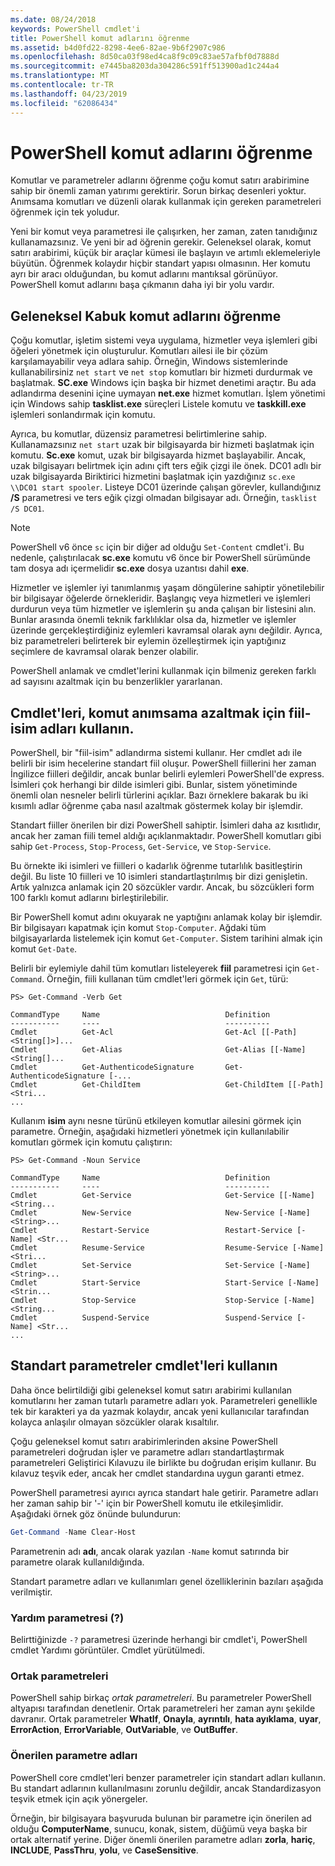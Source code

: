 ```yaml
---
ms.date: 08/24/2018
keywords: PowerShell cmdlet'i
title: PowerShell komut adlarını öğrenme
ms.assetid: b4d0fd22-8298-4ee6-82ae-9b6f2907c986
ms.openlocfilehash: 8d50ca03f98ed4ca8f9c09c83ae57afbf0d7888d
ms.sourcegitcommit: e7445ba8203da304286c591ff513900ad1c244a4
ms.translationtype: MT
ms.contentlocale: tr-TR
ms.lasthandoff: 04/23/2019
ms.locfileid: "62086434"
---
```

# <a name="learning-powershell-command-names"></a>PowerShell komut adlarını öğrenme

Komutlar ve parametreler adlarını öğrenme çoğu komut satırı arabirimine sahip bir önemli zaman yatırımı gerektirir. Sorun birkaç desenleri yoktur. Anımsama komutları ve düzenli olarak kullanmak için gereken parametreleri öğrenmek için tek yoludur.

Yeni bir komut veya parametresi ile çalışırken, her zaman, zaten tanıdığınız kullanamazsınız. Ve yeni bir ad öğrenin gerekir. Geleneksel olarak, komut satırı arabirimi, küçük bir araçlar kümesi ile başlayın ve artımlı eklemeleriyle büyütün. Öğrenmek kolaydır hiçbir standart yapısı olmasının.
Her komutu ayrı bir aracı olduğundan, bu komut adlarını mantıksal görünüyor. PowerShell komut adlarını başa çıkmanın daha iyi bir yolu vardır.

## <a name="learning-command-names-in-traditional-shells"></a>Geleneksel Kabuk komut adlarını öğrenme

Çoğu komutlar, işletim sistemi veya uygulama, hizmetler veya işlemleri gibi öğeleri yönetmek için oluşturulur. Komutları ailesi ile bir çözüm karşılamayabilir veya adlara sahip. Örneğin, Windows sistemlerinde kullanabilirsiniz `net start` ve `net stop` komutları bir hizmeti durdurmak ve başlatmak. **SC.exe** Windows için başka bir hizmet denetimi araçtır. Bu ada adlandırma desenini içine uymayan **net.exe** hizmet komutları. İşlem yönetimi için Windows sahip **tasklist.exe** süreçleri Listele komutu ve **taskkill.exe** işlemleri sonlandırmak için komutu.

Ayrıca, bu komutlar, düzensiz parametresi belirtimlerine sahip. Kullanamazsınız `net start` uzak bir bilgisayarda bir hizmeti başlatmak için komutu. **Sc.exe** komut, uzak bir bilgisayarda hizmet başlayabilir. Ancak, uzak bilgisayarı belirtmek için adını çift ters eğik çizgi ile önek. DC01 adlı bir uzak bilgisayarda Biriktirici hizmetini başlatmak için yazdığınız `sc.exe \\DC01 start spooler`.
Listeye DC01 üzerinde çalışan görevler, kullandığınız **/S** parametresi ve ters eğik çizgi olmadan bilgisayar adı. Örneğin, `tasklist /S DC01`.

> [!NOTE]
> PowerShell v6 önce `sc` için bir diğer ad olduğu `Set-Content` cmdlet'i. Bu nedenle, çalıştırılacak **sc.exe** komutu v6 önce bir PowerShell sürümünde tam dosya adı içermelidir **sc.exe** dosya uzantısı dahil **exe**.

Hizmetler ve işlemler iyi tanımlanmış yaşam döngülerine sahiptir yönetilebilir bir bilgisayar öğelerde örnekleridir. Başlangıç veya hizmetleri ve işlemleri durdurun veya tüm hizmetler ve işlemlerin şu anda çalışan bir listesini alın. Bunlar arasında önemli teknik farklılıklar olsa da, hizmetler ve işlemler üzerinde gerçekleştirdiğiniz eylemleri kavramsal olarak aynı değildir. Ayrıca, biz parametreleri belirterek bir eylemin özelleştirmek için yaptığınız seçimlere de kavramsal olarak benzer olabilir.

PowerShell anlamak ve cmdlet'lerini kullanmak için bilmeniz gereken farklı ad sayısını azaltmak için bu benzerlikler yararlanan.

## <a name="cmdlets-use-verb-noun-names-to-reduce-command-memorization"></a>Cmdlet'leri, komut anımsama azaltmak için fiil-isim adları kullanın.

PowerShell, bir "fiil-isim" adlandırma sistemi kullanır. Her cmdlet adı ile belirli bir isim hecelerine standart fiil oluşur. PowerShell fiillerini her zaman İngilizce fiilleri değildir, ancak bunlar belirli eylemleri PowerShell'de express. İsimleri çok herhangi bir dilde isimleri gibi. Bunlar, sistem yönetiminde önemli olan nesneler belirli türlerini açıklar. Bazı örneklere bakarak bu iki kısımlı adlar öğrenme çaba nasıl azaltmak göstermek kolay bir işlemdir.

Standart fiiller önerilen bir dizi PowerShell sahiptir. İsimleri daha az kısıtlıdır, ancak her zaman fiili temel aldığı açıklanmaktadır. PowerShell komutları gibi sahip `Get-Process`, `Stop-Process`, `Get-Service`, ve `Stop-Service`.

Bu örnekte iki isimleri ve fiilleri o kadarlık öğrenme tutarlılık basitleştirin değil. Bu liste 10 fiilleri ve 10 isimleri standartlaştırılmış bir dizi genişletin. Artık yalnızca anlamak için 20 sözcükler vardır.
Ancak, bu sözcükleri form 100 farklı komut adlarını birleştirilebilir.

Bir PowerShell komut adını okuyarak ne yaptığını anlamak kolay bir işlemdir. Bir bilgisayarı kapatmak için komut `Stop-Computer`. Ağdaki tüm bilgisayarlarda listelemek için komut `Get-Computer`. Sistem tarihini almak için komut `Get-Date`.

Belirli bir eylemiyle dahil tüm komutları listeleyerek **fiil** parametresi için `Get-Command`. Örneğin, fiili kullanan tüm cmdlet'leri görmek için `Get`, türü:

```
PS> Get-Command -Verb Get

CommandType     Name                            Definition
-----------     ----                            ----------
Cmdlet          Get-Acl                         Get-Acl [[-Path] <String[]>]...
Cmdlet          Get-Alias                       Get-Alias [[-Name] <String[]...
Cmdlet          Get-AuthenticodeSignature       Get-AuthenticodeSignature [-...
Cmdlet          Get-ChildItem                   Get-ChildItem [[-Path] <Stri...
...
```

Kullanım **isim** aynı nesne türünü etkileyen komutlar ailesini görmek için parametre. Örneğin, aşağıdaki hizmetleri yönetmek için kullanılabilir komutları görmek için komutu çalıştırın:

```
PS> Get-Command -Noun Service

CommandType     Name                            Definition
-----------     ----                            ----------
Cmdlet          Get-Service                     Get-Service [[-Name] <String...
Cmdlet          New-Service                     New-Service [-Name] <String>...
Cmdlet          Restart-Service                 Restart-Service [-Name] <Str...
Cmdlet          Resume-Service                  Resume-Service [-Name] <Stri...
Cmdlet          Set-Service                     Set-Service [-Name] <String>...
Cmdlet          Start-Service                   Start-Service [-Name] <Strin...
Cmdlet          Stop-Service                    Stop-Service [-Name] <String...
Cmdlet          Suspend-Service                 Suspend-Service [-Name] <Str...
...
```

## <a name="cmdlets-use-standard-parameters"></a>Standart parametreler cmdlet'leri kullanın

Daha önce belirtildiği gibi geleneksel komut satırı arabirimi kullanılan komutlarını her zaman tutarlı parametre adları yok. Parametreleri genellikle tek bir karakteri ya da yazmak kolaydır, ancak yeni kullanıcılar tarafından kolayca anlaşılır olmayan sözcükler olarak kısaltılır.

Çoğu geleneksel komut satırı arabirimlerinden aksine PowerShell parametreleri doğrudan işler ve parametre adları standartlaştırmak parametreleri Geliştirici Kılavuzu ile birlikte bu doğrudan erişim kullanır. Bu kılavuz teşvik eder, ancak her cmdlet standardına uygun garanti etmez.

PowerShell parametresi ayırıcı ayrıca standart hale getirir. Parametre adları her zaman sahip bir '-' için bir PowerShell komutu ile etkileşimlidir. Aşağıdaki örnek göz önünde bulundurun:

```powershell
Get-Command -Name Clear-Host
```

Parametrenin adı **adı**, ancak olarak yazılan `-Name` komut satırında bir parametre olarak kullanıldığında.

Standart parametre adları ve kullanımları genel özelliklerinin bazıları aşağıda verilmiştir.

### <a name="the-help-parameter-"></a>Yardım parametresi (?)

Belirttiğinizde `-?` parametresi üzerinde herhangi bir cmdlet'i, PowerShell cmdlet Yardımı görüntüler.
Cmdlet yürütülmedi.

### <a name="common-parameters"></a>Ortak parametreleri

PowerShell sahip birkaç *ortak parametreleri*. Bu parametreler PowerShell altyapısı tarafından denetlenir. Ortak parametreleri her zaman aynı şekilde davranır. Ortak parametreler **WhatIf**, **Onayla**, **ayrıntılı**, **hata ayıklama**, **uyar**, **ErrorAction**, **ErrorVariable**, **OutVariable**, ve **OutBuffer**.

### <a name="recommended-parameter-names"></a>Önerilen parametre adları

PowerShell core cmdlet'leri benzer parametreler için standart adları kullanın. Bu standart adlarının kullanılmasını zorunlu değildir, ancak Standardizasyon teşvik etmek için açık yönergeler.

Örneğin, bir bilgisayara başvuruda bulunan bir parametre için önerilen ad olduğu **ComputerName**, sunucu, konak, sistem, düğümü veya başka bir ortak alternatif yerine. Diğer önemli önerilen parametre adları **zorla**, **hariç**, **INCLUDE**, **PassThru**, **yolu**, ve **CaseSensitive**.
